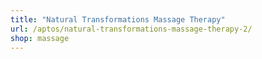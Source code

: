 ```yaml
---
title: "Natural Transformations Massage Therapy"
url: /aptos/natural-transformations-massage-therapy-2/
shop: massage
---
```


